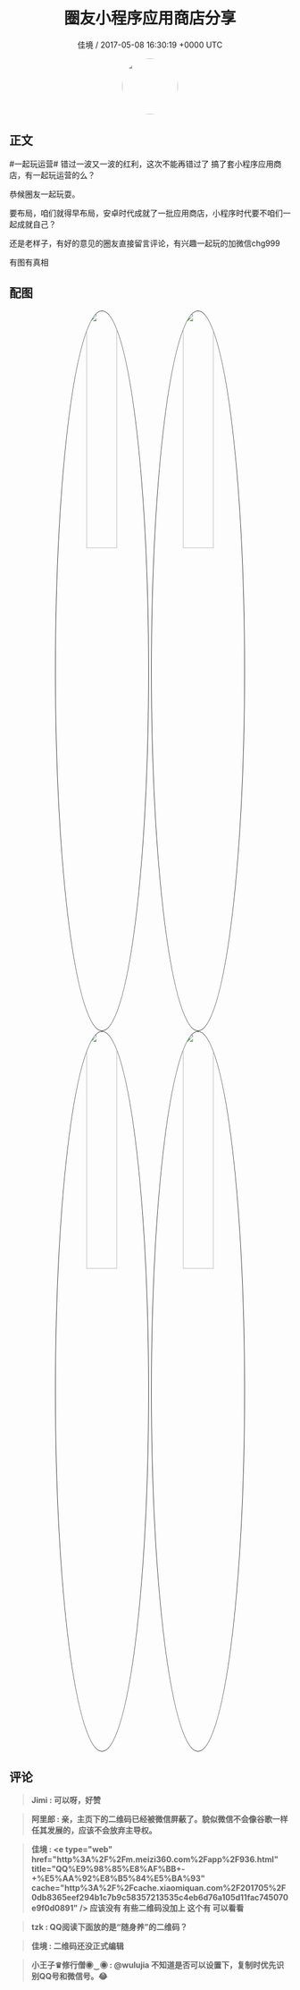 <h1 align="center">圈友小程序应用商店分享</h1>
<p align="center">
    <a>佳境 / 2017-05-08 16:30:19 &#43;0000 UTC</a>
</p>

<div align="center">
    <img src="https://images.zsxq.com/Fkqzn69V-jtcFSKD4VlhnEv0N-Y9?e=1590940799&amp;token=kIxbL07-8jAj8w1n4s9zv64FuZZNEATmlU_Vm6zD:izlRvYTClzvlCcS7vYSBjU-KUDM=" width="100" height="100" style="border:1px solid;border-radius:50%; color:#ffffff"/>
</div>

## 正文

<div>
#一起玩运营#  
错过一波又一波的红利，这次不能再错过了
搞了套小程序应用商店，有一起玩运营的么？

 恭候圈友一起玩耍。

要布局，咱们就得早布局，安卓时代成就了一批应用商店，小程序时代要不咱们一起成就自己？

还是老样子，有好的意见的圈友直接留言评论，有兴趣一起玩的加微信chg999

有图有真相
</div>

## 配图
<div class="image" align="center">

<img src="https://images.zsxq.com/FpR4wetRQYCP8fIG05pRDIYtGuub?imageMogr2/auto-orient/thumbnail/800x/format/jpg/blur/1x0/quality/75&amp;e=1590940799&amp;token=kIxbL07-8jAj8w1n4s9zv64FuZZNEATmlU_Vm6zD:1PluazO-fgiYNFaxL1XnWL_p2pc=" width="33%" height="33%" style="border:1px solid;border-radius:50%; color:#3c3f41"/>

<img src="https://images.zsxq.com/FpLnwcgzbCuKrn_Pv9xEOCpz4moL?imageMogr2/auto-orient/thumbnail/800x/format/jpg/blur/1x0/quality/75&amp;e=1590940799&amp;token=kIxbL07-8jAj8w1n4s9zv64FuZZNEATmlU_Vm6zD:CncJwbjOsjsX7krK3IqsZ5WxFi4=" width="33%" height="33%" style="border:1px solid;border-radius:50%; color:#3c3f41"/>

<img src="https://images.zsxq.com/FusIOfp2W_CanQoMf4TCpHwwQopG?imageMogr2/auto-orient/thumbnail/800x/format/jpg/blur/1x0/quality/75&amp;e=1590940799&amp;token=kIxbL07-8jAj8w1n4s9zv64FuZZNEATmlU_Vm6zD:6X6qYlrKUlLXz0a0dD9MwoOjB10=" width="33%" height="33%" style="border:1px solid;border-radius:50%; color:#3c3f41"/>

<img src="https://images.zsxq.com/Fl__eaAGkYpFkvxk4f8ZOg6tZVBw?imageMogr2/auto-orient/thumbnail/800x/format/jpg/blur/1x0/quality/75&amp;e=1590940799&amp;token=kIxbL07-8jAj8w1n4s9zv64FuZZNEATmlU_Vm6zD:B9F308NVAeWORaMvfMU3zOxmJrY=" width="33%" height="33%" style="border:1px solid;border-radius:50%; color:#3c3f41"/>

</div>

## 评论

<div align="left">
<div>

<blockquote >
<span> <strong>Jimi : 可以呀，好赞 </strong></span>
</blockquote>

<blockquote >
<span> <strong>阿里郎 : 亲，主页下的二维码已经被微信屏蔽了。貌似微信不会像谷歌一样任其发展的，应该不会放弃主导权。 </strong></span>
</blockquote>

<blockquote >
<span> <strong>佳境 : &lt;e type=&#34;web&#34; href=&#34;http%3A%2F%2Fm.meizi360.com%2Fapp%2F936.html&#34; title=&#34;QQ%E9%98%85%E8%AF%BB&#43;-&#43;%E5%AA%92%E8%B5%84%E5%BA%93&#34; cache=&#34;http%3A%2F%2Fcache.xiaomiquan.com%2F201705%2F0db8365eef294b1c7b9c58357213535c4eb6d76a105d11fac745070e9f0d0891&#34; /&gt;  应该没有  有些二维码没加上  这个有 可以看看 </strong></span>
</blockquote>

<blockquote >
<span> <strong>tzk : QQ阅读下面放的是“随身养”的二维码？ </strong></span>
</blockquote>

<blockquote >
<span> <strong>佳境 : 二维码还没正式编辑 </strong></span>
</blockquote>

<blockquote >
<span> <strong>小王子♛修行僧◉‿◉ : @wulujia 不知道是否可以设置下，复制时优先识别QQ号和微信号。😂 </strong></span>
</blockquote>

</div>
</div>